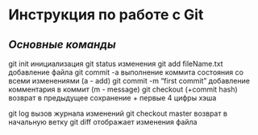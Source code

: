 # Инструкция по работе с Git

## *Основные команды*

git init   инициализация
git status   изменения
git add fileName.txt   добавление файла
git commit -a   выполнение коммита состояния со всеми изменениями (a - add)
git commit -m  “first commit”    добавление комментария в коммит (m - message)
git checkout  (+commit hash)  возврат в предыдущее сохранение + первые 4 цифры хэша

git log   вызов журнала изменений
git checkout master   возврат в начальную ветку
git diff   отображает изменения файла